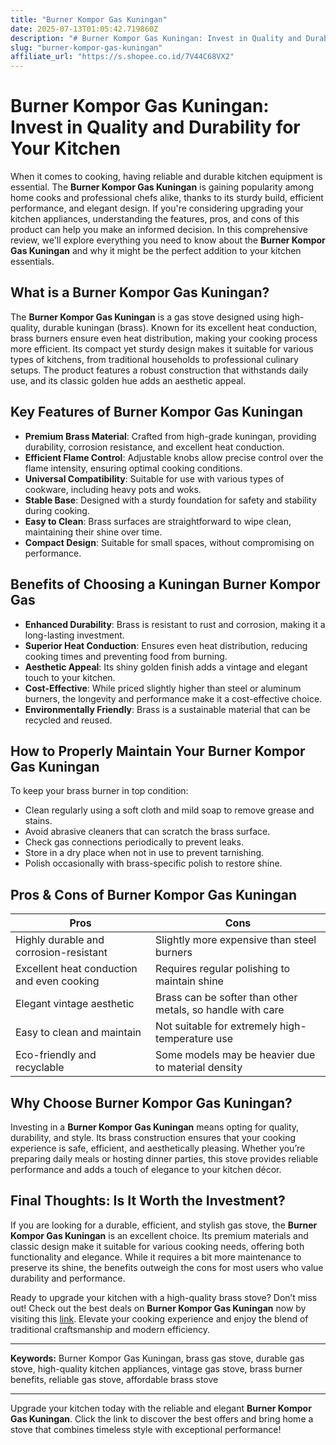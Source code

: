 ```yaml
---
title: "Burner Kompor Gas Kuningan"
date: 2025-07-13T01:05:42.719860Z
description: "# Burner Kompor Gas Kuningan: Invest in Quality and Durability for Your Kitchen..."
slug: "burner-kompor-gas-kuningan"
affiliate_url: "https://s.shopee.co.id/7V44C68VX2"
---
```

# Burner Kompor Gas Kuningan: Invest in Quality and Durability for Your Kitchen

When it comes to cooking, having reliable and durable kitchen equipment is essential. The **Burner Kompor Gas Kuningan** is gaining popularity among home cooks and professional chefs alike, thanks to its sturdy build, efficient performance, and elegant design. If you're considering upgrading your kitchen appliances, understanding the features, pros, and cons of this product can help you make an informed decision. In this comprehensive review, we'll explore everything you need to know about the **Burner Kompor Gas Kuningan** and why it might be the perfect addition to your kitchen essentials.

## What is a Burner Kompor Gas Kuningan?

The **Burner Kompor Gas Kuningan** is a gas stove designed using high-quality, durable kuningan (brass). Known for its excellent heat conduction, brass burners ensure even heat distribution, making your cooking process more efficient. Its compact yet sturdy design makes it suitable for various types of kitchens, from traditional households to professional culinary setups. The product features a robust construction that withstands daily use, and its classic golden hue adds an aesthetic appeal.

## Key Features of Burner Kompor Gas Kuningan

- **Premium Brass Material**: Crafted from high-grade kuningan, providing durability, corrosion resistance, and excellent heat conduction.
- **Efficient Flame Control**: Adjustable knobs allow precise control over the flame intensity, ensuring optimal cooking conditions.
- **Universal Compatibility**: Suitable for use with various types of cookware, including heavy pots and woks.
- **Stable Base**: Designed with a sturdy foundation for safety and stability during cooking.
- **Easy to Clean**: Brass surfaces are straightforward to wipe clean, maintaining their shine over time.
- **Compact Design**: Suitable for small spaces, without compromising on performance.

## Benefits of Choosing a Kuningan Burner Kompor Gas

- **Enhanced Durability**: Brass is resistant to rust and corrosion, making it a long-lasting investment.
- **Superior Heat Conduction**: Ensures even heat distribution, reducing cooking times and preventing food from burning.
- **Aesthetic Appeal**: Its shiny golden finish adds a vintage and elegant touch to your kitchen.
- **Cost-Effective**: While priced slightly higher than steel or aluminum burners, the longevity and performance make it a cost-effective choice.
- **Environmentally Friendly**: Brass is a sustainable material that can be recycled and reused.

## How to Properly Maintain Your Burner Kompor Gas Kuningan

To keep your brass burner in top condition:

- Clean regularly using a soft cloth and mild soap to remove grease and stains.
- Avoid abrasive cleaners that can scratch the brass surface.
- Check gas connections periodically to prevent leaks.
- Store in a dry place when not in use to prevent tarnishing.
- Polish occasionally with brass-specific polish to restore shine.

## Pros & Cons of Burner Kompor Gas Kuningan

| Pros                                              | Cons                                              |
|---------------------------------------------------|---------------------------------------------------|
| Highly durable and corrosion-resistant          | Slightly more expensive than steel burners      |
| Excellent heat conduction and even cooking      | Requires regular polishing to maintain shine   |
| Elegant vintage aesthetic                        | Brass can be softer than other metals, so handle with care |
| Easy to clean and maintain                       | Not suitable for extremely high-temperature use |
| Eco-friendly and recyclable                     | Some models may be heavier due to material density|

## Why Choose Burner Kompor Gas Kuningan?

Investing in a **Burner Kompor Gas Kuningan** means opting for quality, durability, and style. Its brass construction ensures that your cooking experience is safe, efficient, and aesthetically pleasing. Whether you’re preparing daily meals or hosting dinner parties, this stove provides reliable performance and adds a touch of elegance to your kitchen décor.

## Final Thoughts: Is It Worth the Investment?

If you are looking for a durable, efficient, and stylish gas stove, the **Burner Kompor Gas Kuningan** is an excellent choice. Its premium materials and classic design make it suitable for various cooking needs, offering both functionality and elegance. While it requires a bit more maintenance to preserve its shine, the benefits outweigh the cons for most users who value durability and performance.

Ready to upgrade your kitchen with a high-quality brass stove? Don’t miss out! Check out the best deals on **Burner Kompor Gas Kuningan** now by visiting this [link](https://s.shopee.co.id/7V44C68VX2). Elevate your cooking experience and enjoy the blend of traditional craftsmanship and modern efficiency.

---

**Keywords:** Burner Kompor Gas Kuningan, brass gas stove, durable gas stove, high-quality kitchen appliances, vintage gas stove, brass burner benefits, reliable gas stove, affordable brass stove

---

Upgrade your kitchen today with the reliable and elegant **Burner Kompor Gas Kuningan**. Click the link to discover the best offers and bring home a stove that combines timeless style with exceptional performance!